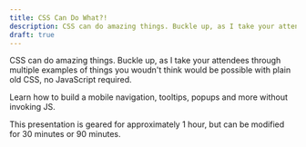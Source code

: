```yaml
---
title: CSS Can Do What?!
description: CSS can do amazing things. Buckle up, as I take your attendees through multiple examples of things you woudn't think would be possible with plain old CSS, no JavaScript required. 
draft: true
---
```


CSS can do amazing things. Buckle up, as I take your attendees through multiple examples of things you woudn't think would be possible with plain old CSS, no JavaScript required. 

Learn how to build a mobile navigation, tooltips, popups and more without invoking JS.

This presentation is geared for approximately 1 hour, but can be modified for 30 minutes or 90 minutes.